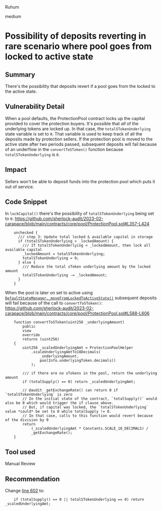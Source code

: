 Ruhum

medium

# Possibility of deposits reverting in rare scenario where pool goes from locked to active state

## Summary
There's the possibility that deposits revert if a pool goes from the locked to the active state.

## Vulnerability Detail
When a pool defaults, the ProtectionPool contract locks up the capital provided to cover the protection buyers. It's possible that *all* of the underlying tokens are locked up. In that case, the `totalSTokenUnderlying` state variable is set to `0`. That variable is used to keep track of all the deposits made by protection sellers. If the protection pool is moved to the active state after two periods passed, subsequent deposits will fail because of an underflow in the `convertToSToken()` function because `totalSTokenUnderlying` is `0`.

## Impact
Sellers won't be able to deposit funds into the protection pool which puts it out of service.

## Code Snippet
In `lockCapital()` there's the possibility of `totalSTokenUnderlying` being set to `0`: https://github.com/sherlock-audit/2023-02-carapace/blob/main/contracts/core/pool/ProtectionPool.sol#L357-L424
```sol
    unchecked {
      /// step 3: Update total locked & available capital in storage
      if (totalSTokenUnderlying < _lockedAmount) {
        /// If totalSTokenUnderlying < _lockedAmount, then lock all available capital
        _lockedAmount = totalSTokenUnderlying;
        totalSTokenUnderlying = 0;
      } else {
        /// Reduce the total sToken underlying amount by the locked amount
        totalSTokenUnderlying -= _lockedAmount;
      }
    }
```

When the pool is later on set to active using [`DefaultStateManager._moveFromLockedToActiveState()`](https://github.com/sherlock-audit/2023-02-carapace/blob/main/contracts/core/DefaultStateManager.sol#L425) subsequent deposits will fail because of the call to `convertToSToken()`: https://github.com/sherlock-audit/2023-02-carapace/blob/main/contracts/core/pool/ProtectionPool.sol#L588-L606

```sol
    function convertToSToken(uint256 _underlyingAmount)
        public
        view
        override
        returns (uint256)
    {
        uint256 _scaledUnderlyingAmt = ProtectionPoolHelper
            .scaleUnderlyingAmtTo18Decimals(
                _underlyingAmount,
                poolInfo.underlyingToken.decimals()
            );

        /// if there are no sTokens in the pool, return the underlying amount
        if (totalSupply() == 0) return _scaledUnderlyingAmt;

        // @audit _getExchangeRate() can return 0 if `totalSTokenUnderlying` is zero
        // In the initial state of the contract, `totalSupply()` would also be 0 which would trigger the if clause above.
        // But, if capital was locked, the `totalSTokenUnderlying` value *could* be set to 0 while totalSupply != 0.
        // In that case, calls to this function would revert because of the division by 0
        return
            (_scaledUnderlyingAmt * Constants.SCALE_18_DECIMALS) /
            _getExchangeRate();
    }
```

## Tool used

Manual Review

## Recommendation
Change [line 602](https://github.com/sherlock-audit/2023-02-carapace/blob/main/contracts/core/pool/ProtectionPool.sol#L602) to:
```sol
    if (totalSupply() == 0 || totalSTokenUnderlying == 0) return _scaledUnderlyingAmt;
```